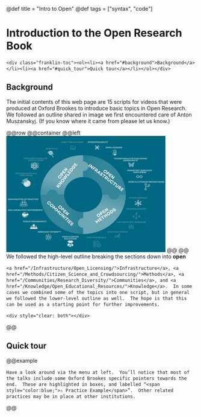 @def title = "Intro to Open"
@def tags = ["syntax", "code"]

# Introduction to the Open Research Book

~~~
<div class="franklin-toc"><ol><li><a href="#background">Background</a></li><li><a href="#quick_tour">Quick tour</a></li></ol></div>
~~~

## Background

The initial contents of this web page are 15 scripts for videos that were produced at Oxford Brookes to introduce basic topics in Open Research.
We followed an outline shared in image we first encountered care of Anton Muszanskyj.  (If you know where it came from please let us know.)


@@row
@@container
@@left ![](./assets/or-graphic-small.png) @@
@@
We followed the high-level outline breaking the sections down into **open**
~~~
<a href="/Infrastructure/Open_Licensing/">Infrastructure</a>, <a href="/Methods/Citizen_Science_and_Crowdsourcing/">Methods</a>, <a href="/Communities/Research_Diversity/">Communities</a>, and <a href="/Knowledge/Open_Educational_Resources/">Knowledge</a>.  In some cases we combined some of the topics into one script, but in general we followed the lower-level outline as well.  The hope is that this can be used as a starting point for further improvements.
~~~
~~~
<div style="clear: both"></div>
~~~
@@

## Quick tour

@@example
~~~
Have a look around via the menu at left.  You’ll notice that most of the talks include some Oxford Brookes specific pointers towards the end.  These are highlighted in boxes, and labelled “<span style="color:blue;">⚠ Practice Example</span>”.  Other related practices may be in place at other institutions.
~~~
@@




